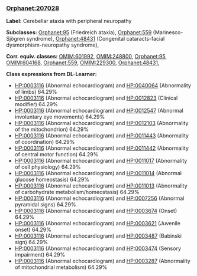 
### [Orphanet:207028](http://www.orpha.net/ORDO/Orphanet_207028)
**Label:** Cerebellar ataxia with peripheral neuropathy

**Subclasses:** [Orphanet:95](http://www.orpha.net/ORDO/Orphanet_95) (Friedreich ataxia), [Orphanet:559](http://www.orpha.net/ORDO/Orphanet_559) (Marinesco-Sjögren syndrome), [Orphanet:48431](http://www.orpha.net/ORDO/Orphanet_48431) (Congenital cataracts-facial dysmorphism-neuropathy syndrome), 

**Corr. equiv. classes:** [OMIM:601992](http://purl.obolibrary.org/obo/OMIM_601992), [OMIM:248800](http://purl.obolibrary.org/obo/OMIM_248800), [Orphanet:95](http://www.orpha.net/ORDO/Orphanet_95), [OMIM:604168](http://purl.obolibrary.org/obo/OMIM_604168), [Orphanet:559](http://www.orpha.net/ORDO/Orphanet_559), [OMIM:229300](http://purl.obolibrary.org/obo/OMIM_229300), [Orphanet:48431](http://www.orpha.net/ORDO/Orphanet_48431), 

**Class expressions from DL-Learner:**

- [HP:0003116](http://purl.obolibrary.org/obo/HP_0003116) (Abnormal echocardiogram) and [HP:0040064](http://purl.obolibrary.org/obo/HP_0040064) (Abnormality of limbs) 64.29%
- [HP:0003116](http://purl.obolibrary.org/obo/HP_0003116) (Abnormal echocardiogram) and [HP:0012823](http://purl.obolibrary.org/obo/HP_0012823) (Clinical modifier) 64.29%
- [HP:0003116](http://purl.obolibrary.org/obo/HP_0003116) (Abnormal echocardiogram) and [HP:0012547](http://purl.obolibrary.org/obo/HP_0012547) (Abnormal involuntary eye movements) 64.29%
- [HP:0003116](http://purl.obolibrary.org/obo/HP_0003116) (Abnormal echocardiogram) and [HP:0012103](http://purl.obolibrary.org/obo/HP_0012103) (Abnormality of the mitochondrion) 64.29%
- [HP:0003116](http://purl.obolibrary.org/obo/HP_0003116) (Abnormal echocardiogram) and [HP:0011443](http://purl.obolibrary.org/obo/HP_0011443) (Abnormality of coordination) 64.29%
- [HP:0003116](http://purl.obolibrary.org/obo/HP_0003116) (Abnormal echocardiogram) and [HP:0011442](http://purl.obolibrary.org/obo/HP_0011442) (Abnormality of central motor function) 64.29%
- [HP:0003116](http://purl.obolibrary.org/obo/HP_0003116) (Abnormal echocardiogram) and [HP:0011017](http://purl.obolibrary.org/obo/HP_0011017) (Abnormality of cell physiology) 64.29%
- [HP:0003116](http://purl.obolibrary.org/obo/HP_0003116) (Abnormal echocardiogram) and [HP:0011014](http://purl.obolibrary.org/obo/HP_0011014) (Abnormal glucose homeostasis) 64.29%
- [HP:0003116](http://purl.obolibrary.org/obo/HP_0003116) (Abnormal echocardiogram) and [HP:0011013](http://purl.obolibrary.org/obo/HP_0011013) (Abnormality of carbohydrate metabolism/homeostasis) 64.29%
- [HP:0003116](http://purl.obolibrary.org/obo/HP_0003116) (Abnormal echocardiogram) and [HP:0007256](http://purl.obolibrary.org/obo/HP_0007256) (Abnormal pyramidal signs) 64.29%
- [HP:0003116](http://purl.obolibrary.org/obo/HP_0003116) (Abnormal echocardiogram) and [HP:0003674](http://purl.obolibrary.org/obo/HP_0003674) (Onset) 64.29%
- [HP:0003116](http://purl.obolibrary.org/obo/HP_0003116) (Abnormal echocardiogram) and [HP:0003621](http://purl.obolibrary.org/obo/HP_0003621) (Juvenile onset) 64.29%
- [HP:0003116](http://purl.obolibrary.org/obo/HP_0003116) (Abnormal echocardiogram) and [HP:0003487](http://purl.obolibrary.org/obo/HP_0003487) (Babinski sign) 64.29%
- [HP:0003116](http://purl.obolibrary.org/obo/HP_0003116) (Abnormal echocardiogram) and [HP:0003474](http://purl.obolibrary.org/obo/HP_0003474) (Sensory impairment) 64.29%
- [HP:0003116](http://purl.obolibrary.org/obo/HP_0003116) (Abnormal echocardiogram) and [HP:0003287](http://purl.obolibrary.org/obo/HP_0003287) (Abnormality of mitochondrial metabolism) 64.29%


